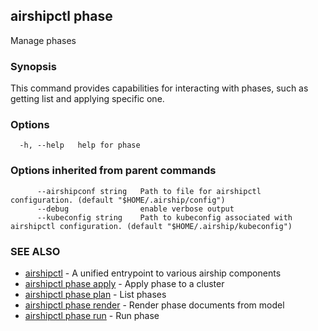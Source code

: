 ## airshipctl phase

Manage phases

### Synopsis

This command provides capabilities for interacting with phases,
such as getting list and applying specific one.


### Options

```
  -h, --help   help for phase
```

### Options inherited from parent commands

```
      --airshipconf string   Path to file for airshipctl configuration. (default "$HOME/.airship/config")
      --debug                enable verbose output
      --kubeconfig string    Path to kubeconfig associated with airshipctl configuration. (default "$HOME/.airship/kubeconfig")
```

### SEE ALSO

* [airshipctl](airshipctl.md)	 - A unified entrypoint to various airship components
* [airshipctl phase apply](airshipctl_phase_apply.md)	 - Apply phase to a cluster
* [airshipctl phase plan](airshipctl_phase_plan.md)	 - List phases
* [airshipctl phase render](airshipctl_phase_render.md)	 - Render phase documents from model
* [airshipctl phase run](airshipctl_phase_run.md)	 - Run phase

